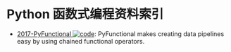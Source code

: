 # Python 函数式编程资料索引

- [2017-PyFunctional ![code](https://shorturl.at/dlxyK)](https://github.com/EntilZha/PyFunctional): PyFunctional makes creating data pipelines easy by using chained functional operators.
